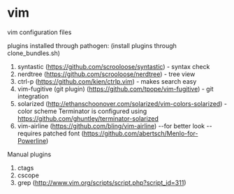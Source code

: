 vim
===

vim configuration files

plugins installed through pathogen: (install plugins through clone_bundles.sh)
1. syntastic (https://github.com/scrooloose/syntastic) - syntax check
2. nerdtree (https://github.com/scrooloose/nerdtree) - tree view 
3. ctrl-p (https://github.com/kien/ctrlp.vim) - makes search easy
4. vim-fugitive (git plugin) (https://github.com/tpope/vim-fugitive) - git integration
5. solarized (http://ethanschoonover.com/solarized/vim-colors-solarized) - color scheme
          Terminator is configured using https://github.com/ghuntley/terminator-solarized
6. vim-airline (https://github.com/bling/vim-airline) --for better look -- requires patched font (https://github.com/abertsch/Menlo-for-Powerline)

Manual plugins
1. ctags
2. cscope
3. grep (http://www.vim.org/scripts/script.php?script_id=311)
